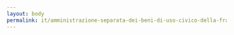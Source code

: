 ```yaml
---
layout: body
permalink: it/amministrazione-separata-dei-beni-di-uso-civico-della-frazione-di-vandoies-di-sopra/
---
```


